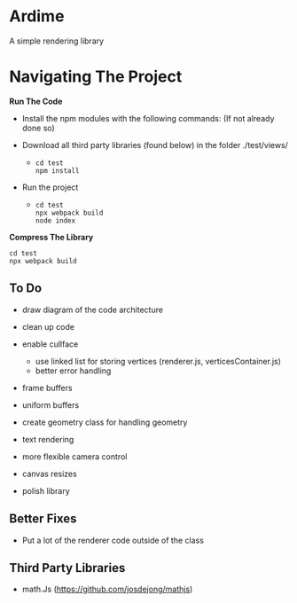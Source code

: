 # Ardime

A simple rendering library

# Navigating The Project

**Run The Code**

* Install the npm modules with the following commands: (If not already done so)
* Download all third party libraries (found below) in the folder ./test/views/

  * ```
    cd test
    npm install
    ```

* Run the project

  * ```
    cd test
    npx webpack build
    node index
    ```

**Compress The Library**

```
cd test
npx webpack build
```

## To Do

* draw diagram of the code architecture
* clean up code
* enable cullface
	* use linked list for storing vertices (renderer.js, verticesContainer.js)
	* better error handling
* frame buffers
* uniform buffers
* create geometry class for handling geometry
* text rendering
* more flexible camera control



* canvas resizes
* polish library



## Better Fixes

* Put a lot of the renderer code outside of the class

## Third Party Libraries
* math.Js (https://github.com/josdejong/mathjs)
